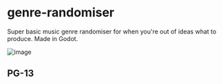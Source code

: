 # genre-randomiser

Super basic music genre randomiser for when you're out of ideas what to produce.  Made in Godot.

![image](https://user-images.githubusercontent.com/101659586/175430959-a31f9e40-979f-413f-82c3-21addcceee5d.png)  

## PG-13  
